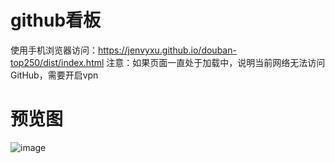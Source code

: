 # github看板

使用手机浏览器访问：https://jenvyxu.github.io/douban-top250/dist/index.html
注意：如果页面一直处于加载中，说明当前网络无法访问GitHub，需要开启vpn
# 预览图
![image](https://github.com/JenvyXU/github-top/blob/master/github-top.png)


